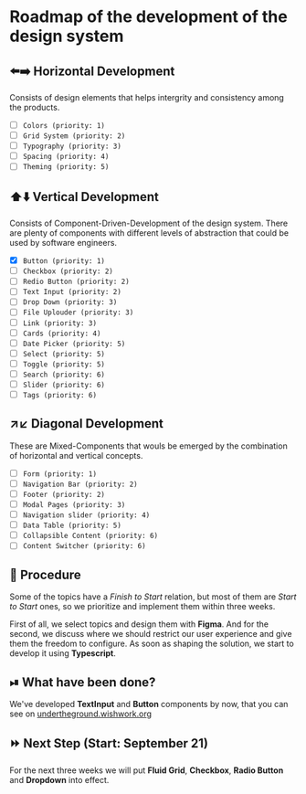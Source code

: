 # Roadmap of the development of the design system

## ⬅️➡️ Horizontal Development

Consists of design elements that helps intergrity and consistency among the products. 

- [ ] `Colors (priority: 1)`
- [ ] `Grid System (priority: 2)`
- [ ] `Typography (priority: 3)`
- [ ] `Spacing (priority: 4)`
- [ ] `Theming (priority: 5)`

## ⬆️⬇️ Vertical Development

Consists of Component-Driven-Development of the design system. There are plenty of components with different levels of abstraction 
that could be used by software engineers.

- [x] `Button (priority: 1)`
- [ ] `Checkbox (priority: 2)`
- [ ] `Redio Button (priority: 2)`
- [ ] `Text Input (priority: 2)`
- [ ] `Drop Down (priority: 3)`
- [ ] `File Uplouder (priority: 3)`
- [ ] `Link (priority: 3)`
- [ ] `Cards (priority: 4)`
- [ ] `Date Picker (priority: 5)`
- [ ] `Select (priority: 5)`
- [ ] `Toggle (priority: 5)`
- [ ] `Search (priority: 6)`
- [ ] `Slider (priority: 6)`
- [ ] `Tags (priority: 6)`

## ↗️↙️ Diagonal Development

These are Mixed-Components that wouls be emerged by the combination of horizontal and vertical concepts.

- [ ] `Form (priority: 1)`
- [ ] `Navigation Bar (priority: 2)`
- [ ] `Footer (priority: 2)`
- [ ] `Modal Pages (priority: 3)`
- [ ] `Navigation slider (priority: 4)`
- [ ] `Data Table (priority: 5)`
- [ ] `Collapsible Content (priority: 6)`
- [ ] `Content Switcher (priority: 6)`

## 🔄 Procedure

Some of the topics have a *Finish to Start* relation, but most of them are *Start to Start* ones, so we prioritize and implement them within three weeks.

First of all, we select topics and design them with **Figma**. And for the second, we discuss where we should restrict our user experience and give them the freedom to configure. As soon as shaping the solution, we start to develop it using **Typescript**.

## ⏯ What have been done?

We've developed **TextInput** and **Button** components by now, that you can see on [undertheground.wishwork.org](https://undertheground.wishwork.org) 

## ⏩ Next Step (Start: September 21)

For the next three weeks we will put **Fluid Grid**, **Checkbox**, **Radio Button** and **Dropdown** into effect.



